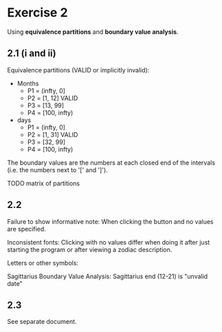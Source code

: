 # Exercise 2

Using **equivalence partitions** and **boundary value analysis**.

## 2.1 (i and ii)

Equivalence partitions (VALID or implicitly invalid):

* Months
  * P1 = (infty, 0]
  * P2 = [1, 12] VALID
  * P3 = [13, 99]
  * P4 = [100, infty)
* days
  * P1 = (infty, 0]
  * P2 = [1, 31] VALID
  * P3 = [32, 99]
  * P4 = [100, infty)

The boundary values are the numbers at each closed end of the intervals (i.e. the numbers next to '[' and ']').

TODO matrix of partitions

## 2.2

Failure to show informative note:
When clicking the button and no values are specified.

Inconsistent fonts:
Clicking with no values differ when doing it after just starting the program or after viewing a zodiac description.

Letters or other symbols:

Sagittarius Boundary Value Analysis:
Sagittarius end (12-21) is "unvalid date"

## 2.3

See separate document.
